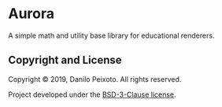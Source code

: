 # Aurora
A simple math and utility base library for educational renderers.

Copyright and License
---------------------
Copyright &copy; 2019, Danilo Peixoto. All rights reserved.

Project developed under the [BSD-3-Clause license](LICENSE).